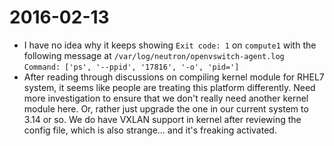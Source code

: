 # 2016-02-13
* I have no idea why it keeps showing `Exit code: 1` on `compute1` with the following message at `/var/log/neutron/openvswitch-agent.log`  
  ```Command: ['ps', '--ppid', '17816', '-o', 'pid=']```
* After reading through discussions on compiling kernel module for RHEL7 system, it seems like people are treating this platform differently. Need more investigation to ensure that we don't really need another kernel module here. Or, rather just upgrade the one in our current system to 3.14 or so. We do have VXLAN support in kernel after reviewing the config file, which is also strange... and it's freaking activated.
